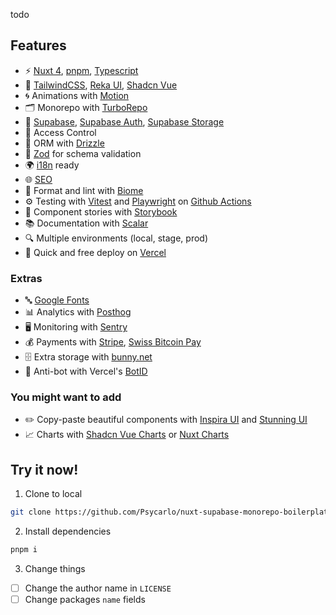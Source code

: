todo

## Features

- ⚡️ [Nuxt 4](https://nuxt.com/), [pnpm](https://pnpm.io/), [Typescript](https://www.typescriptlang.org/)
- 🎨 [TailwindCSS](https://tailwindcss.com/), [Reka UI](https://reka-ui.com/), [Shadcn Vue](https://www.shadcn-vue.com/)
- 🌀 Animations with [Motion](https://motion.dev/docs/vue)
- 🗂️ Monorepo with [TurboRepo](https://turborepo.com/)
- 💾 [Supabase](https://supabase.com/), [Supabase Auth](https://supabase.com/docs/guides/auth), [Supabase Storage](https://supabase.com/docs/guides/storage)
- 🔐 Access Control
- 🧬 ORM with [Drizzle](https://orm.drizzle.team/)
- 📏 [Zod](https://zod.dev/) for schema validation
- 🌍 [i18n](https://i18n.nuxtjs.org/) ready
- 🌐 [SEO](https://nuxtseo.com/)
- 🧹 Format and lint with [Biome](https://biomejs.dev/)
- ⚙️ Testing with [Vitest](https://vitest.dev/) and [Playwright](https://playwright.dev/) on [Github Actions](https://github.com/features/actions)
- 📘 Component stories with [Storybook](https://storybook.nuxtjs.org/)
- 📚 Documentation with [Scalar](https://nuxt.com/modules/scalar)
- 🔍 Multiple environments (local, stage, prod)
- 🚀 Quick and free deploy on [Vercel](https://vercel.com/)

### Extras

- 🔤 [Google Fonts](https://nuxt.com/modules/google-fonts)
- 📊 Analytics with [Posthog](https://posthog.com/)
- 🖥️ Monitoring with [Sentry](https://sentry.io/)
- 💰 Payments with [Stripe](https://stripe.com/), [Swiss Bitcoin Pay](https://swiss-bitcoin-pay.ch/)
- 🗄️ Extra storage with [bunny.net](https://bunny.net/storage/)
- 🤖 Anti-bot with Vercel's [BotID](https://vercel.com/docs/botid)

### You might want to add

- ✏️ Copy-paste beautiful components with [Inspira UI](https://inspira-ui.com/) and [Stunning UI](https://github.com/xiaoluoboding/stunning-ui/)
- 📈 Charts with [Shadcn Vue Charts](https://www.shadcn-vue.com/docs/charts.html) or [Nuxt Charts](https://nuxtcharts.com/)

## Try it now!

1. Clone to local

```bash
git clone https://github.com/Psycarlo/nuxt-supabase-monorepo-boilerplate.git <path>
```

2. Install dependencies

```bash
pnpm i
```

3. Change things

- [ ] Change the author name in `LICENSE`
- [ ] Change packages `name` fields
